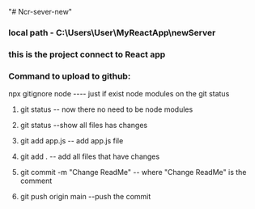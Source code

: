 "# Ncr-sever-new"    


### local path - C:\Users\User\MyReactApp\newServer
### this is the project connect to React app




### Command to upload to github:
npx gitignore node ---- just if exist node modules on the git status

1. git status -- now there no need to be node modules

2. git status  --show all files has changes

3. git add app.js -- add app.js file

4. git add .     -- add all files that have changes

5. git commit -m "Change ReadMe"   -- where  "Change ReadMe" is the comment

6. git push origin main --push the commit